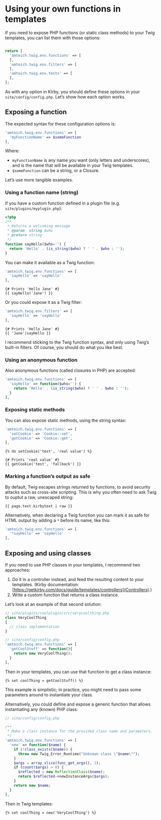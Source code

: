 # Using your own functions in templates

If you need to expose PHP functions (or static class methods) to your Twig templates, you can list them with those options:

```php

return [
  'amteich.twig.env.functions' => [
  ],
  'amteich.twig.env.filters' => [
  ],
  'amteich.twig.env.tests' => [
  ],
];
```

As with any option in Kirby, you should define these options in your `site/config/config.php`. Let’s show how each option works.

## Exposing a function

The expected syntax for these configuration options is:

```php
'amteich.twig.env.functions' => [
  'myFunctionName' => $someFunction
],
```

Where:

-   `myFunctionName` is any name you want (only letters and underscores), and is the name that will be available in your Twig templates.
-   `$someFunction` can be a string, or a Closure.

Let’s use more tangible examples.

### Using a function name (string)

If you have a custom function defined in a plugin file (e.g. `site/plugins/myplugin.php`):

```php
<?php
/**
 * Returns a welcoming message
 * @param  string $who
 * @return string
 */
function sayHello($who='') {
  return 'Hello' . (is_string($who) ? ' ' . $who : '');
}
```

You can make it available as a Twig function:

```php
'amteich.twig.env.functions' => [
  'sayHello' => 'sayHello'
],
```

```twig
{# Prints 'Hello Jane' #}
{{ sayHello('Jane') }}
```

Or you could expose it as a Twig filter:

```php
'amteich.twig.env.filters' => [
  'sayHello' => 'sayHello'
],
```

```twig
{# Prints 'Hello Jane' #}
{{ 'Jane'|sayHello }}
```

I recommend sticking to the Twig function syntax, and only using Twig’s built-in filters. Of course, you should do what you like best.

### Using an anonymous function

Also anonymous functions (called closures in PHP) are accepted:

```php
'amteich.twig.env.functions' => [
  'sayHello' => function($who='') {
    return 'Hello' . (is_string($who) ? ' ' . $who : '');
  }
],
```

### Exposing static methods

You can also expose static methods, using the string syntax:

```php
'amteich.twig.env.functions' => [
  'setCookie' => 'Cookie::set',
  'getCookie' => 'Cookie::get',
],
```

```twig
{% do setCookie('test', 'real value') %}

{# Prints 'real value' #}
{{ getCookie('test', 'fallback') }}
```

### Marking a function’s output as safe

By default, Twig escapes strings returned by functions, to avoid security attacks such as cross-site scripting. This is why you often need to ask Twig to ouptut a raw, unescaped string:

```twig
{{ page.text.kirbytext | raw }}
```

Alternatively, when declaring a Twig function you can mark it as safe for HTML output by adding a `*` before its name, like this:

```php
'amteich.twig.env.functions' => [
  '*sayHello' => 'sayHello'
],
```


## Exposing and using classes

If you need to use PHP classes in your templates, I recommend two approaches:

1. Do it in a controller instead, and feed the resulting content to your templates. (Kirby documentation: [https://getkirby.com/docs/guide/templates/controllers](Controllers).)
2. Write a custom function that returns a class instance.

Let’s look at an example of that second solution:

```php
// site/plugins/coolplugin/src/verycoolthing.php
class VeryCoolThing
{
  // class implementation
}

// site/config/config.php
'amteich.twig.env.functions' => [
  'getCoolStuff' => function(){
    return new VeryCoolThing();
  }
],
```

Then in your templates, you can use that function to get a class instance:

```twig
{% set coolThing = getCoolStuff() %}
```

This example is simplistic; in practice, you might need to pass some parameters around to instantiate your class.

Alternatively, you could define and expose a generic function that allows instantiating any (known) PHP class:

```php
// site/config/config.php

/**
 * Make a class instance for the provided class name and parameters.
 */
'amteich.twig.env.functions' => [
  'new' => function($name) {
    if (!class_exists($name)) {
      throw new Twig_Error_Runtime("Unknown class \"$name\"");
    }
    $args = array_slice(func_get_args(), 1);
    if (count($args) > 0) {
      $reflected = new ReflectionClass($name);
      return $reflected->newInstanceArgs($args);
    }
    return new $name;
  }
],
```

Then in Twig templates:

```twig
{% set coolThing = new('VeryCoolThing') %}
```
